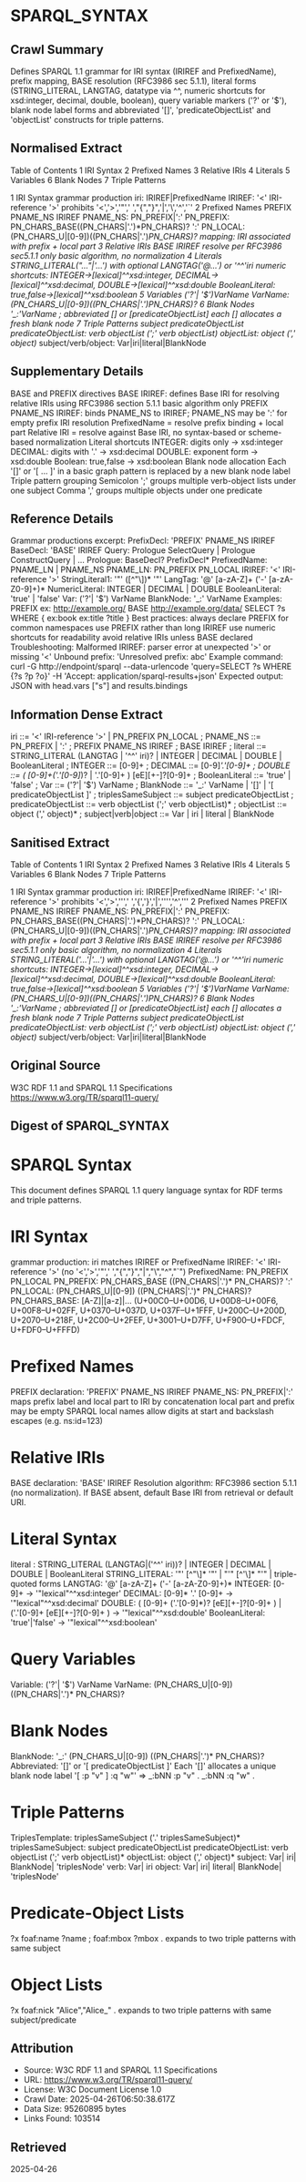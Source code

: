 # SPARQL_SYNTAX

## Crawl Summary
Defines SPARQL 1.1 grammar for IRI syntax (IRIREF and PrefixedName), prefix mapping, BASE resolution (RFC3986 sec 5.1.1), literal forms (STRING_LITERAL, LANGTAG, datatype via ^^, numeric shortcuts for xsd:integer, decimal, double, boolean), query variable markers ('?' or '$'), blank node label forms and abbreviated '[]', 'predicateObjectList' and 'objectList' constructs for triple patterns.

## Normalised Extract
Table of Contents
1 IRI Syntax
2 Prefixed Names
3 Relative IRIs
4 Literals
5 Variables
6 Blank Nodes
7 Triple Patterns

1 IRI Syntax
  grammar production iri: IRIREF|PrefixedName
  IRIREF: '<' IRI-reference '>'
  prohibits '<','>','"',' ',"{","}",'|','\\','^','`'
2 Prefixed Names
  PREFIX PNAME_NS IRIREF
  PNAME_NS: PN_PREFIX|':'
  PN_PREFIX: PN_CHARS_BASE((PN_CHARS|'.')*PN_CHARS)? ':'
  PN_LOCAL: (PN_CHARS_U|[0-9])((PN_CHARS|'.')*PN_CHARS)?
  mapping: IRI associated with prefix + local part
3 Relative IRIs
  BASE IRIREF
  resolve per RFC3986 sec5.1.1 only basic algorithm, no normalization
4 Literals
  STRING_LITERAL("..."|'...') with optional LANGTAG('@...') or '^^'iri
  numeric shortcuts: INTEGER->[lexical]^^xsd:integer, DECIMAL->[lexical]^^xsd:decimal, DOUBLE->[lexical]^^xsd:double
  BooleanLiteral: true,false->[lexical]^^xsd:boolean
5 Variables
  ('?'| '$')VarName
  VarName: (PN_CHARS_U|[0-9])((PN_CHARS|'.')*PN_CHARS)?
6 Blank Nodes
  '_:'VarName ; abbreviated [] or [predicateObjectList]
  each [] allocates a fresh blank node
7 Triple Patterns
  subject predicateObjectList
  predicateObjectList: verb objectList (';' verb objectList)*
  objectList: object (',' object)*
  subject/verb/object: Var|iri|literal|BlankNode


## Supplementary Details
BASE and PREFIX directives
  BASE IRIREF: defines Base IRI for resolving relative IRIs using RFC3986 section 5.1.1 basic algorithm only
  PREFIX PNAME_NS IRIREF: binds PNAME_NS to IRIREF; PNAME_NS may be ':' for empty prefix
IRI resolution
  PrefixedName = resolve prefix binding + local part
  Relative IRI = resolve against Base IRI, no syntax-based or scheme-based normalization
Literal shortcuts
  INTEGER: digits only -> xsd:integer
  DECIMAL: digits with '.' -> xsd:decimal
  DOUBLE: exponent form -> xsd:double
  Boolean: true,false -> xsd:boolean
Blank node allocation
  Each '[]' or '[ ... ]' in a basic graph pattern is replaced by a new blank node label
Triple pattern grouping
  Semicolon ';' groups multiple verb-object lists under one subject
  Comma ',' groups multiple objects under one predicate

## Reference Details
Grammar productions excerpt:
  PrefixDecl: 'PREFIX' PNAME_NS IRIREF
  BaseDecl: 'BASE' IRIREF
  Query: Prologue SelectQuery | Prologue ConstructQuery | ...
  Prologue: BaseDecl? PrefixDecl*
  PrefixedName: PNAME_LN | PNAME_NS
  PNAME_LN: PN_PREFIX PN_LOCAL
  IRIREF: '<' IRI-reference '>'
  StringLiteral1: '"' ([^"\\])* '"'
  LangTag: '@' [a-zA-Z]+ ('-' [a-zA-Z0-9]+)*
  NumericLiteral: INTEGER | DECIMAL | DOUBLE
  BooleanLiteral: 'true' | 'false'
  Var: ('?'| '$') VarName
  BlankNode: '_:' VarName
Examples:
  PREFIX ex: <http://example.org/>
  BASE <http://example.org/data/>
  SELECT ?s WHERE { ex:book ex:title ?title }
Best practices:
  always declare PREFIX for common namespaces
  use PREFIX rather than long IRIREF
  use numeric shortcuts for readability
  avoid relative IRIs unless BASE declared
Troubleshooting:
  Malformed IRIREF: parser error at unexpected '>' or missing '<'
  Unbound prefix: 'Unresolved prefix: abc'
  Example command: curl -G http://endpoint/sparql --data-urlencode 'query=SELECT ?s WHERE {?s ?p ?o}' -H 'Accept: application/sparql-results+json'
  Expected output: JSON with head.vars ["s"] and results.bindings

## Information Dense Extract
iri ::= '<' IRI-reference '>' | PN_PREFIX PN_LOCAL ; PNAME_NS ::= PN_PREFIX | ':' ; PREFIX PNAME_NS IRIREF ; BASE IRIREF ; literal ::= STRING_LITERAL (LANGTAG | '^^' iri)? | INTEGER | DECIMAL | DOUBLE | BooleanLiteral ; INTEGER ::= [0-9]+ ; DECIMAL ::= [0-9]*'.'[0-9]+ ; DOUBLE ::= ( [0-9]+('.'[0-9]*)? | '.'[0-9]+ ) [eE][+-]?[0-9]+ ; BooleanLiteral ::= 'true' | 'false' ; Var ::= ('?'| '$') VarName ; BlankNode ::= '_:' VarName | '[]' | '[ predicateObjectList ]' ; triplesSameSubject ::= subject predicateObjectList ; predicateObjectList ::= verb objectList (';' verb objectList)* ; objectList ::= object (',' object)* ; subject|verb|object ::= Var | iri | literal | BlankNode

## Sanitised Extract
Table of Contents
1 IRI Syntax
2 Prefixed Names
3 Relative IRIs
4 Literals
5 Variables
6 Blank Nodes
7 Triple Patterns

1 IRI Syntax
  grammar production iri: IRIREF|PrefixedName
  IRIREF: '<' IRI-reference '>'
  prohibits '<','>',''',' ','{','}','|','''','^','''
2 Prefixed Names
  PREFIX PNAME_NS IRIREF
  PNAME_NS: PN_PREFIX|':'
  PN_PREFIX: PN_CHARS_BASE((PN_CHARS|'.')*PN_CHARS)? ':'
  PN_LOCAL: (PN_CHARS_U|[0-9])((PN_CHARS|'.')*PN_CHARS)?
  mapping: IRI associated with prefix + local part
3 Relative IRIs
  BASE IRIREF
  resolve per RFC3986 sec5.1.1 only basic algorithm, no normalization
4 Literals
  STRING_LITERAL('...'|'...') with optional LANGTAG('@...') or '^^'iri
  numeric shortcuts: INTEGER->[lexical]^^xsd:integer, DECIMAL->[lexical]^^xsd:decimal, DOUBLE->[lexical]^^xsd:double
  BooleanLiteral: true,false->[lexical]^^xsd:boolean
5 Variables
  ('?'| '$')VarName
  VarName: (PN_CHARS_U|[0-9])((PN_CHARS|'.')*PN_CHARS)?
6 Blank Nodes
  '_:'VarName ; abbreviated [] or [predicateObjectList]
  each [] allocates a fresh blank node
7 Triple Patterns
  subject predicateObjectList
  predicateObjectList: verb objectList (';' verb objectList)*
  objectList: object (',' object)*
  subject/verb/object: Var|iri|literal|BlankNode

## Original Source
W3C RDF 1.1 and SPARQL 1.1 Specifications
https://www.w3.org/TR/sparql11-query/

## Digest of SPARQL_SYNTAX

# SPARQL Syntax

This document defines SPARQL 1.1 query language syntax for RDF terms and triple patterns.

# IRI Syntax

   grammar production: iri
   matches IRIREF or PrefixedName
   IRIREF: '<' IRI-reference '>' (no '<','>','"',' ',"{","}","|","\\","^","`")
   PrefixedName: PN_PREFIX PN_LOCAL
   PN_PREFIX: PN_CHARS_BASE ((PN_CHARS|'.')* PN_CHARS)? ':'
   PN_LOCAL: (PN_CHARS_U|[0-9]) ((PN_CHARS|'.')* PN_CHARS)?
   PN_CHARS_BASE: [A-Z]|[a-z]|... (U+00C0–U+00D6, U+00D8–U+00F6, U+00F8–U+02FF, U+0370–U+037D, U+037F–U+1FFF, U+200C–U+200D, U+2070–U+218F, U+2C00–U+2FEF, U+3001–U+D7FF, U+F900–U+FDCF, U+FDF0–U+FFFD)

# Prefixed Names

   PREFIX declaration: 'PREFIX' PNAME_NS IRIREF
   PNAME_NS: PN_PREFIX|':'
   maps prefix label and local part to IRI by concatenation
   local part and prefix may be empty
   SPARQL local names allow digits at start and backslash escapes (e.g. ns:id\=123)

# Relative IRIs

   BASE declaration: 'BASE' IRIREF
   Resolution algorithm: RFC3986 section 5.1.1 (no normalization).
   If BASE absent, default Base IRI from retrieval or default URI.

# Literal Syntax

   literal
     : STRING_LITERAL (LANGTAG|('^^' iri))?
     | INTEGER
     | DECIMAL
     | DOUBLE
     | BooleanLiteral
   STRING_LITERAL: '"' [^"\\]* '"' | "'" [^'\\]* "'" | triple-quoted forms
   LANGTAG: '@' [a-zA-Z]+ ('-' [a-zA-Z0-9]+)*
   INTEGER: [0-9]+  -> '"lexical"^^xsd:integer'
   DECIMAL: [0-9]* '.' [0-9]+ -> '"lexical"^^xsd:decimal'
   DOUBLE: ( [0-9]+ ('.'[0-9]*)? [eE][+-]?[0-9]+ ) | ('.'[0-9]+ [eE][+-]?[0-9]+ ) -> '"lexical"^^xsd:double'
   BooleanLiteral: 'true'|'false' -> '"lexical"^^xsd:boolean'

# Query Variables

   Variable: ('?'| '$') VarName
   VarName: (PN_CHARS_U|[0-9]) ((PN_CHARS|'.')* PN_CHARS)?

# Blank Nodes

   BlankNode: '_:' (PN_CHARS_U|[0-9]) ((PN_CHARS|'.')* PN_CHARS)?
   Abbreviated: '[]' or '[ predicateObjectList ]'
   Each '[]' allocates a unique blank node label
   '[ :p  "v" ] :q "w"' => _:bNN :p "v" . _:bNN :q "w" .

# Triple Patterns

   TriplesTemplate: triplesSameSubject ('.' triplesSameSubject)*
   triplesSameSubject: subject predicateObjectList
   predicateObjectList: verb objectList (';' verb objectList)*
   objectList: object (',' object)*
   subject: Var| iri| BlankNode| 'triplesNode'
   verb: Var| iri
   object: Var| iri| literal| BlankNode| 'triplesNode'

# Predicate-Object Lists

   ?x foaf:name ?name ; foaf:mbox ?mbox .
   expands to two triple patterns with same subject

# Object Lists

   ?x foaf:nick "Alice","Alice_" .
   expands to two triple patterns with same subject/predicate


## Attribution
- Source: W3C RDF 1.1 and SPARQL 1.1 Specifications
- URL: https://www.w3.org/TR/sparql11-query/
- License: W3C Document License 1.0
- Crawl Date: 2025-04-26T06:50:38.617Z
- Data Size: 95260895 bytes
- Links Found: 103514

## Retrieved
2025-04-26
